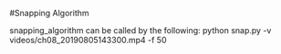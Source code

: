 #Snapping Algorithm

snapping_algorithm can be called by the following:
python snap.py -v videos/ch08_20190805143300.mp4 -f 50
